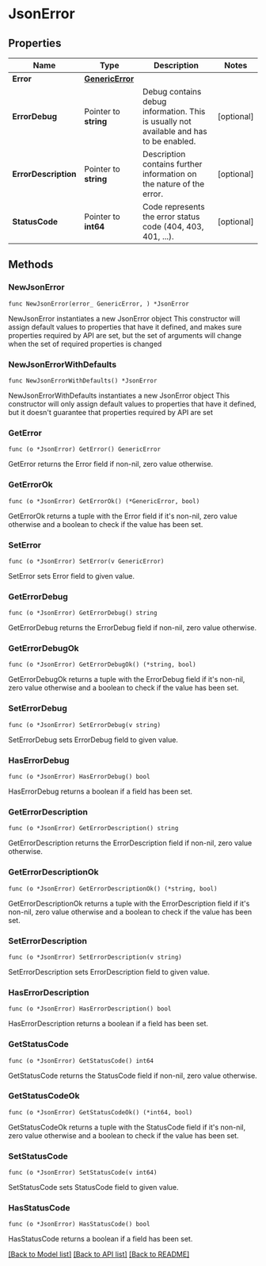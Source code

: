 # JsonError

## Properties

Name | Type | Description | Notes
------------ | ------------- | ------------- | -------------
**Error** | [**GenericError**](GenericError.md) |  | 
**ErrorDebug** | Pointer to **string** | Debug contains debug information. This is usually not available and has to be enabled. | [optional] 
**ErrorDescription** | Pointer to **string** | Description contains further information on the nature of the error. | [optional] 
**StatusCode** | Pointer to **int64** | Code represents the error status code (404, 403, 401, ...). | [optional] 

## Methods

### NewJsonError

`func NewJsonError(error_ GenericError, ) *JsonError`

NewJsonError instantiates a new JsonError object
This constructor will assign default values to properties that have it defined,
and makes sure properties required by API are set, but the set of arguments
will change when the set of required properties is changed

### NewJsonErrorWithDefaults

`func NewJsonErrorWithDefaults() *JsonError`

NewJsonErrorWithDefaults instantiates a new JsonError object
This constructor will only assign default values to properties that have it defined,
but it doesn't guarantee that properties required by API are set

### GetError

`func (o *JsonError) GetError() GenericError`

GetError returns the Error field if non-nil, zero value otherwise.

### GetErrorOk

`func (o *JsonError) GetErrorOk() (*GenericError, bool)`

GetErrorOk returns a tuple with the Error field if it's non-nil, zero value otherwise
and a boolean to check if the value has been set.

### SetError

`func (o *JsonError) SetError(v GenericError)`

SetError sets Error field to given value.


### GetErrorDebug

`func (o *JsonError) GetErrorDebug() string`

GetErrorDebug returns the ErrorDebug field if non-nil, zero value otherwise.

### GetErrorDebugOk

`func (o *JsonError) GetErrorDebugOk() (*string, bool)`

GetErrorDebugOk returns a tuple with the ErrorDebug field if it's non-nil, zero value otherwise
and a boolean to check if the value has been set.

### SetErrorDebug

`func (o *JsonError) SetErrorDebug(v string)`

SetErrorDebug sets ErrorDebug field to given value.

### HasErrorDebug

`func (o *JsonError) HasErrorDebug() bool`

HasErrorDebug returns a boolean if a field has been set.

### GetErrorDescription

`func (o *JsonError) GetErrorDescription() string`

GetErrorDescription returns the ErrorDescription field if non-nil, zero value otherwise.

### GetErrorDescriptionOk

`func (o *JsonError) GetErrorDescriptionOk() (*string, bool)`

GetErrorDescriptionOk returns a tuple with the ErrorDescription field if it's non-nil, zero value otherwise
and a boolean to check if the value has been set.

### SetErrorDescription

`func (o *JsonError) SetErrorDescription(v string)`

SetErrorDescription sets ErrorDescription field to given value.

### HasErrorDescription

`func (o *JsonError) HasErrorDescription() bool`

HasErrorDescription returns a boolean if a field has been set.

### GetStatusCode

`func (o *JsonError) GetStatusCode() int64`

GetStatusCode returns the StatusCode field if non-nil, zero value otherwise.

### GetStatusCodeOk

`func (o *JsonError) GetStatusCodeOk() (*int64, bool)`

GetStatusCodeOk returns a tuple with the StatusCode field if it's non-nil, zero value otherwise
and a boolean to check if the value has been set.

### SetStatusCode

`func (o *JsonError) SetStatusCode(v int64)`

SetStatusCode sets StatusCode field to given value.

### HasStatusCode

`func (o *JsonError) HasStatusCode() bool`

HasStatusCode returns a boolean if a field has been set.


[[Back to Model list]](../README.md#documentation-for-models) [[Back to API list]](../README.md#documentation-for-api-endpoints) [[Back to README]](../README.md)


